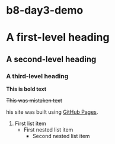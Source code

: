 # b8-day3-demo

# A first-level heading
## A second-level heading
### A third-level heading

**This is bold text**

~~This was mistaken text~~

his site was built using [GitHub Pages](https://pages.github.com/).

1. First list item
   - First nested list item
     - Second nested list item
